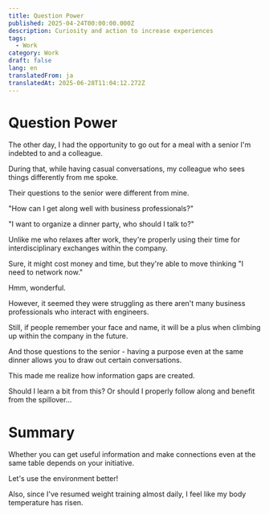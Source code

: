 ```yaml
---
title: Question Power
published: 2025-04-24T00:00:00.000Z
description: Curiosity and action to increase experiences
tags:
  - Work
category: Work
draft: false
lang: en
translatedFrom: ja
translatedAt: 2025-06-28T11:04:12.272Z
---
```

# Question Power

The other day, I had the opportunity to go out for a meal with a senior I'm indebted to and a colleague.

During that, while having casual conversations, my colleague who sees things differently from me spoke.

Their questions to the senior were different from mine.

"How can I get along well with business professionals?"

"I want to organize a dinner party, who should I talk to?"

Unlike me who relaxes after work, they're properly using their time for interdisciplinary exchanges within the company.

Sure, it might cost money and time, but they're able to move thinking "I need to network now."

Hmm, wonderful.

However, it seemed they were struggling as there aren't many business professionals who interact with engineers.

Still, if people remember your face and name, it will be a plus when climbing up within the company in the future.

And those questions to the senior - having a purpose even at the same dinner allows you to draw out certain conversations.

This made me realize how information gaps are created.

Should I learn a bit from this? Or should I properly follow along and benefit from the spillover...

# Summary

Whether you can get useful information and make connections even at the same table depends on your initiative.

Let's use the environment better!

Also, since I've resumed weight training almost daily, I feel like my body temperature has risen.
